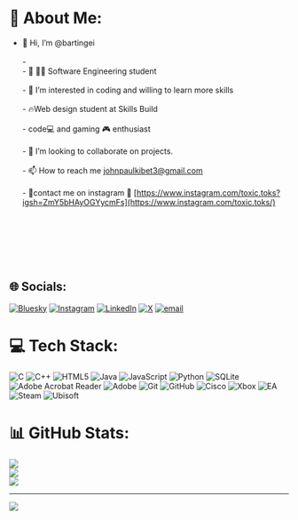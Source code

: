 # 💫 About Me:
- 👋 Hi, I’m @bartingei<br><br>- <br>- 🌱 🧑‍🎓 Software Engineering student<br><br>- 👀 I’m interested in coding and willing to learn more skills<br><br>- 🔥Web design student at Skills Build<br><br>- code💻 and gaming 🎮 enthusiast<br><br>- 💞️ I’m looking to collaborate on projects.<br><br>- 📫 How to reach me  johnpaulkibet3@gmail.com<br><br>- 🤙contact me on instagram 👀 [https://www.instagram.com/toxic.toks?igsh=ZmY5bHAyOGYycmFs](https://www.instagram.com/toxic.toks/)<br><br><br><br><br><br><br>

## 🌐 Socials:
[![Bluesky](https://img.shields.io/badge/bluesky-0285FF?style=for-the-badge&logo=bluesky&logoColor=%23FFFFFF)](https://bsky.app/profile/bartingei) [![Instagram](https://img.shields.io/badge/Instagram-%23E4405F.svg?logo=Instagram&logoColor=white)](https://instagram.com/toxic.toks) [![LinkedIn](https://img.shields.io/badge/LinkedIn-%230077B5.svg?logo=linkedin&logoColor=white)](https://linkedin.com/in/johnpaulkibet) [![X](https://img.shields.io/badge/X-black.svg?logo=X&logoColor=white)](https://x.com/toxic.toks) [![email](https://img.shields.io/badge/Email-D14836?logo=gmail&logoColor=white)](mailto:johnpaulkibet3@gmail.com) 

# 💻 Tech Stack:
![C](https://img.shields.io/badge/c-%2300599C.svg?style=flat&logo=c&logoColor=white) ![C++](https://img.shields.io/badge/c++-%2300599C.svg?style=flat&logo=c%2B%2B&logoColor=white) ![HTML5](https://img.shields.io/badge/html5-%23E34F26.svg?style=flat&logo=html5&logoColor=white) ![Java](https://img.shields.io/badge/java-%23ED8B00.svg?style=flat&logo=openjdk&logoColor=white) ![JavaScript](https://img.shields.io/badge/javascript-%23323330.svg?style=flat&logo=javascript&logoColor=%23F7DF1E) ![Python](https://img.shields.io/badge/python-3670A0?style=flat&logo=python&logoColor=ffdd54) ![SQLite](https://img.shields.io/badge/sqlite-%2307405e.svg?style=flat&logo=sqlite&logoColor=white) ![Adobe Acrobat Reader](https://img.shields.io/badge/Adobe%20Acrobat%20Reader-EC1C24.svg?style=flat&logo=Adobe%20Acrobat%20Reader&logoColor=white) ![Adobe](https://img.shields.io/badge/adobe-%23FF0000.svg?style=flat&logo=adobe&logoColor=white) ![Git](https://img.shields.io/badge/git-%23F05033.svg?style=flat&logo=git&logoColor=white) ![GitHub](https://img.shields.io/badge/github-%23121011.svg?style=flat&logo=github&logoColor=white) ![Cisco](https://img.shields.io/badge/cisco-%23049fd9.svg?style=flat&logo=cisco&logoColor=black) ![Xbox](https://img.shields.io/badge/xbox-%23107C10.svg?style=flat&logo=xbox&logoColor=white) ![EA](https://img.shields.io/badge/ea-%23000000.svg?style=flat&logo=ea&logoColor=white) ![Steam](https://img.shields.io/badge/steam-%23000000.svg?style=flat&logo=steam&logoColor=white) ![Ubisoft](https://img.shields.io/badge/Ubisoft-%23F5F5F5.svg?style=flat&logo=Ubisoft&logoColor=black)
# 📊 GitHub Stats:
![](https://github-readme-stats.vercel.app/api?username=bartingei&theme=tokyonight&hide_border=true&include_all_commits=true&count_private=true)<br/>
![](https://nirzak-streak-stats.vercel.app/?user=bartingei&theme=tokyonight&hide_border=true)<br/>
![](https://github-readme-stats.vercel.app/api/top-langs/?username=bartingei&theme=tokyonight&hide_border=true&include_all_commits=true&count_private=true&layout=compact)

---
[![](https://visitcount.itsvg.in/api?id=bartingei&icon=0&color=2)](https://visitcount.itsvg.in)

<!---  ## 💰 You can help me by Donating
  [![PayPal](https://img.shields.io/badge/PayPal-00457C?style=for-the-badge&logo=paypal&logoColor=white)](https://paypal.me/bartingeijohnpaul@gmail.com) 
->
  
<!-- Proudly created with GPRM ( https://gprm.itsvg.in ) -->







